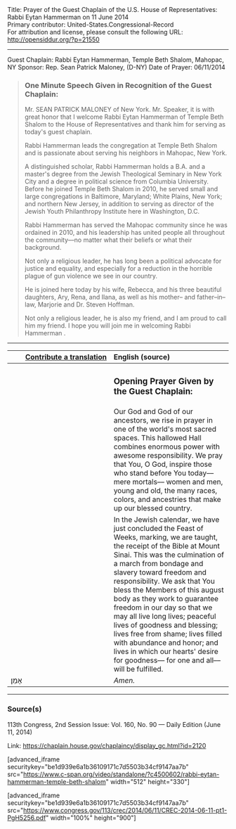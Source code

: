 <html>
<head></head>
<body>
Title: Prayer of the Guest Chaplain of the U.S. House of Representatives: Rabbi Eytan Hammerman on 11 June 2014<br />
Primary contributor: United-States.Congressional-Record<br />
For attribution and license, please consult the following URL: <a href="http://opensiddur.org/?p=21550">http://opensiddur.org/?p=21550</a>
<p />
<hr />

Guest Chaplain: Rabbi Eytan Hammerman, Temple Beth Shalom, Mahopac, NY
Sponsor: Rep. Sean Patrick Maloney, (D-NY)
Date of Prayer: 06/11/2014

<blockquote>
<h3>One Minute Speech Given in Recognition of the Guest Chaplain:</h3>
Mr. SEAN PATRICK MALONEY of New York. Mr. Speaker, it is with great honor that I welcome Rabbi Eytan Hammerman of Temple Beth Shalom to the House of Representatives and thank him for serving as today's guest chaplain.

Rabbi Hammerman leads the congregation at Temple Beth Shalom and is passionate about serving his neighbors in Mahopac, New York.

A distinguished scholar, Rabbi Hammerman holds a B.A. and a master's degree from the Jewish Theological Seminary in New York City and a degree in political science from Columbia University. Before he joined Temple Beth Shalom in 2010, he served small and large congregations in Baltimore, Maryland; White Plains, New York; and northern New Jersey, in addition to serving as director of the Jewish Youth Philanthropy Institute here in Washington, D.C.

Rabbi Hammerman has served the Mahopac community since he was ordained in 2010, and his leadership has united people all throughout the community––no matter what their beliefs or what their background.

Not only a religious leader, he has long been a political advocate for justice and equality, and especially for a reduction in the horrible plague of gun violence we see in our country.

He is joined here today by his wife, Rebecca, and his three beautiful daughters, Ary, Rena, and Ilana, as well as his mother– and father–in–law, Marjorie and Dr. Steven Hoffman.

Not only a religious leader, he is also my friend, and I am proud to call him my friend. I hope you will join me in welcoming Rabbi Hammerman .
</blockquote>

<hr />

<table style="margin-left: auto;margin-right: auto;" class="draggable">
<thead><tr><th id="x" style="text-align: right;"><a href="/contributing/upload/">Contribute a translation</a></th><th style="text-align: left;">English (source)</th></tr></thead>
<tbody>
<tr><td style="vertical-align:top;" width="46%">
<div class="liturgy"><span lang="he">

</span></div></td>
 
<td style="vertical-align:top;" width="53%">
<div class="english">
<h3>Opening Prayer Given by the Guest Chaplain:</h3>
</div></td></tr>


<tr><td style="vertical-align:top;" width="46%">
<div class="liturgy"><span lang="he">

</span></div></td>
 
<td style="vertical-align:top;" width="53%">
<div class="english">
Our God and God of our ancestors, 
we rise in prayer 
in one of the world's most sacred spaces. 
This hallowed Hall 
combines enormous power 
with awesome responsibility. 
We pray that You, O God, 
inspire those who stand before You today––
mere mortals––
women and men, 
young and old, 
the many races, colors, and ancestries 
that make up our blessed country.
</div></td></tr>


<tr><td style="vertical-align:top;" width="46%">
<div class="liturgy"><span lang="he">

</span></div></td>
 
<td style="vertical-align:top;" width="53%">
<div class="english">
In the Jewish calendar, 
we have just concluded the Feast of Weeks, 
marking, we are taught, 
the receipt of the Bible at Mount Sinai. 
This was the culmination of a march 
from bondage and slavery 
toward freedom and responsibility. 
We ask that You bless the Members of this august body 
as they work to guarantee freedom in our day 
so that we may all live long lives; 
peaceful lives of goodness and blessing; 
lives free from shame; 
lives filled with abundance and honor; 
and lives in which our hearts' desire for goodness––
for one and all––
will be fulfilled.
</div></td></tr>


<tr><td style="vertical-align:top;" width="46%">
<div class="liturgy"><span lang="he">
אָמֵן׃
</span></div></td>
 
<td style="vertical-align:top;" width="53%">
<div class="english">
<em>Amen.</em>
</div></td></tr>
</tbody></table>

<hr />

<h3>Source(s)</h3>

113th Congress, 2nd Session
Issue: Vol. 160, No. 90 — Daily Edition (June 11, 2014)

Link: <a href="https://chaplain.house.gov/chaplaincy/display_gc.html?id=2120">https://chaplain.house.gov/chaplaincy/display_gc.html?id=2120</a>

[advanced_iframe securitykey="be1d939e6a1b36109171c7d5503b34cf9147aa7b" src="https://www.c-span.org/video/standalone/?c4500602/rabbi-eytan-hammerman-temple-beth-shalom" width="512" height="330"]

[advanced_iframe securitykey="be1d939e6a1b36109171c7d5503b34cf9147aa7b" src="https://www.congress.gov/113/crec/2014/06/11/CREC-2014-06-11-pt1-PgH5256.pdf" width="100%" height="900"]
</body>
</html>